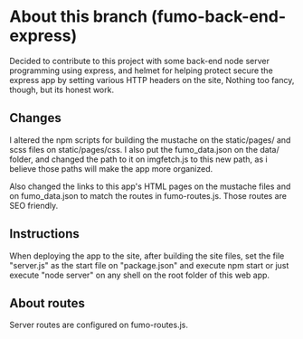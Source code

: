 # About this branch (fumo-back-end-express)

Decided to contribute to this project with some back-end node server programming using express, and helmet for helping protect secure the express app by setting various HTTP headers on the site, Nothing too fancy, though, but its honest work.


## Changes

I altered the npm scripts for building the mustache on the static/pages/ and scss files on static/pages/css.
I also put the fumo_data.json on the data/ folder, and changed the path to it on imgfetch.js to this new path, as i believe those paths will make the app more organized.

Also changed the links to this app's HTML pages on the mustache files and on fumo_data.json to match the routes in fumo-routes.js.
Those routes are SEO friendly.


## Instructions

When deploying the app to the site, after building the site files, set the file "server.js" as the start file on "package.json" and execute npm start or just execute "node server" on any shell on the root folder of this web app.


## About routes

Server routes are configured on fumo-routes.js.